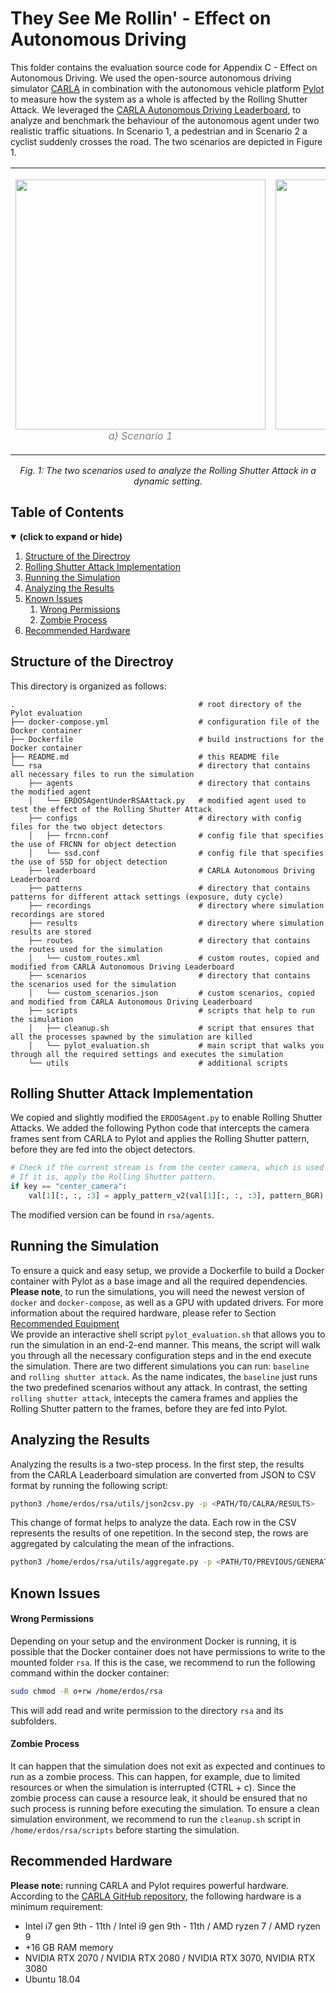 # They See Me Rollin' - Effect on Autonomous Driving

This folder contains the evaluation source code for Appendix C - Effect on Autonomous Driving.
We used the open-source autonomous driving simulator [CARLA](https://github.com/carla-simulator/carla) in combination with the autonomous vehicle platform [Pylot](https://github.com/erdos-project/pylot) to measure how the system as a whole is affected by the Rolling Shutter Attack.
We leveraged the [CARLA Autonomous Driving Leaderboard](https://github.com/carla-simulator/leaderboard), to analyze and benchmark the behaviour of the autonomous agent under two realistic traffic situations.
In Scenario 1, a pedestrian and in Scenario 2 a cyclist suddenly crosses the road.
The two scenarios are depicted in Figure 1.

<table align="center"><tr>
<td> 
  <p align="center">
    <img src="https://github.com/OXSKCS/theyseemerollin_artifiact/blob/main/pylot/doc/scenario_1.gif" width="400">
    <br>
    <em style="color: grey">a) Scenario 1</em>
  </p> 
</td>
<td> 
  <p align="center">
    <img src="https://github.com/OXSKCS/theyseemerollin_artifiact/blob/main/pylot/doc/scenario_2.gif" width="400">
    <br>
    <em style="color: grey">b) Scenario 2</em>
  </p> 

</td>
</tr></table>
 <p align="center"><em align="center">Fig. 1: The two scenarios used to analyze the Rolling Shutter Attack in a dynamic setting.</em></p>

## Table of Contents
<details open>
<summary><b>(click to expand or hide)</b></summary>
<!-- MarkdownTOC -->

1. [Structure of the Directroy](#directory_structure)
1. [Rolling Shutter Attack Implementation](#rolling_shutter_implementation)
1. [Running the Simulation](#run_simulation)
1. [Analyzing the Results](#analyze_results)
1. [Known Issues](#known_issues)
    1. [Wrong Permissions](#wrong_permissions)
    1. [Zombie Process](#zombie_process)
1. [Recommended Hardware](#recommended_equipment)

<!-- /MarkdownTOC -->
</details>

<a id="directory_structure"></a>
## Structure of the Directroy
This directory is organized as follows:

```
.                                         # root directory of the Pylot evaluation
├── docker-compose.yml                    # configuration file of the Docker container
├── Dockerfile                            # build instructions for the Docker container
├── README.md                             # this README file
└── rsa                                   # directory that contains all necessary files to run the simulation
    ├── agents                            # directory that contains the modified agent
    │   └── ERDOSAgentUnderRSAAttack.py   # modified agent used to test the effect of the Rolling Shutter Attack
    ├── configs                           # directory with config files for the two object detectors
    │   ├── frcnn.conf                    # config file that specifies the use of FRCNN for object detection
    │   └── ssd.conf                      # config file that specifies the use of SSD for object detection
    ├── leaderboard                       # CARLA Autonomous Driving Leaderboard
    ├── patterns                          # directory that contains patterns for different attack settings (exposure, duty cycle)
    ├── recordings                        # directory where simulation recordings are stored
    ├── results                           # directory where simulation results are stored
    ├── routes                            # directory that contains the routes used for the simulation
    │   └── custom_routes.xml             # custom routes, copied and modified from CARLA Autonomous Driving Leaderboard
    ├── scenarios                         # directory that contains the scenarios used for the simulation
    │   └── custom_scenarios.json         # custom scenarios, copied and modified from CARLA Autonomous Driving Leaderboard
    ├── scripts                           # scripts that help to run the simulation
    │   ├── cleanup.sh                    # script that ensures that all the processes spawned by the simulation are killed
    │   └── pylot_evaluation.sh           # main script that walks you through all the required settings and executes the simulation
    └── utils                             # additional scripts

```

<a id="rolling_shutter_implementation"></a>
## Rolling Shutter Attack Implementation

We copied and slightly modified the `ERDOSAgent.py` to enable Rolling Shutter Attacks.
We added the following Python code that intercepts the camera frames sent from CARLA to Pylot and applies the Rolling Shutter pattern, before they are fed into the object detectors.

```python
# Check if the current stream is from the center camera, which is used for the object detection.
# If it is, apply the Rolling Shutter pattern.
if key == "center_camera":
    val[1][:, :, :3] = apply_pattern_v2(val[1][:, :, :3], pattern_BGR)
```

The modified version can be found in `rsa/agents`.

<a id="run_simulation"></a>
## Running the Simulation

To ensure a quick and easy setup, we provide a Dockerfile to build a Docker container with Pylot as a base image and all the required dependencies.
<br>**Please note**, to run the simulations, you will need the newest version of `docker` and `docker-compose`, as well as a GPU with updated drivers.
For more information about the required hardware, please refer to Section [Recommended Equipment](#recommended_equipment)
<br>
We provide an interactive shell script `pylot_evaluation.sh` that allows you to run the simulation in an end-2-end manner. 
This means, the script will walk you through all the necessary configuration steps and in the end execute the simulation.
There are two different simulations you can run: `baseline` and `rolling shutter attack`.
As the name indicates, the `baseline` just runs the two predefined scenarios without any attack.
In contrast, the setting `rolling shutter attack`, intecepts the camera frames and applies the Rolling Shutter pattern to the frames, before they are fed into Pylot.  

<a id="analyze_results"></a>
## Analyzing the Results

Analyzing the results is a two-step process. 
In the first step, the results from the CARLA Leaderboard simulation are converted from JSON to CSV format by running the following script:
```sh
python3 /home/erdos/rsa/utils/json2csv.py -p <PATH/TO/CALRA/RESULTS>
```
This change of format helps to analyze the data.
Each row in the CSV represents the results of one repetition.
In the second step, the rows are aggregated by calculating the mean of the infractions. 
```sh
python3 /home/erdos/rsa/utils/aggregate.py -p <PATH/TO/PREVIOUS/GENERATED/CSV>
```
<a id="known_issues"></a>
## Known Issues

<a id="wrong_permissions"></a>
#### Wrong Permissions
Depending on your setup and the environment Docker is running, it is possible that the Docker container does not have permissions to write to the mounted folder `rsa`.
If this is the case, we recommend to run the following command within the docker container:
```sh
sudo chmod -R o+rw /home/erdos/rsa
```
This will add read and write permission to the directory `rsa` and its subfolders.

<a id="zombie_process"></a>
#### Zombie Process

It can happen that the simulation does not exit as expected and continues to run as a zombie process.
This can happen, for example, due to limited resources or when the simulation is interrupted (CTRL + c).
Since the zombie process can cause a resource leak, it should be ensured that no such process is running before executing the simulation.
To ensure a clean simulation environment, we recommend to run the `cleanup.sh` script in `/home/erdos/rsa/scripts` before starting the simulation.

<a id="recommended_equipment"></a>
## Recommended Hardware

**Please note:** running CARLA and Pylot requires powerful hardware.
According to the [CARLA GitHub repository](https://github.com/carla-simulator/carla), the following hardware is a minimum requirement:

* Intel i7 gen 9th - 11th / Intel i9 gen 9th - 11th / AMD ryzen 7 / AMD ryzen 9
* +16 GB RAM memory
* NVIDIA RTX 2070 / NVIDIA RTX 2080 / NVIDIA RTX 3070, NVIDIA RTX 3080
* Ubuntu 18.04
